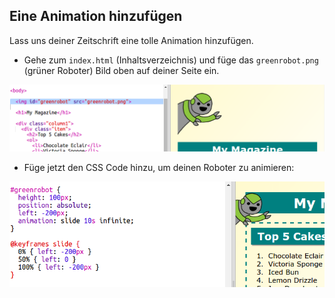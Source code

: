## Eine Animation hinzufügen

Lass uns deiner Zeitschrift eine tolle Animation hinzufügen. 

+ Gehe zum `index.html` (Inhaltsverzeichnis) und füge das `greenrobot.png` (grüner Roboter) Bild oben auf deiner Seite ein. 

![screenshot](images/magazine-animation-image.png)

+ Füge jetzt den CSS Code hinzu, um deinen Roboter zu animieren:

![screenshot](images/magazine-animation-css.png)


